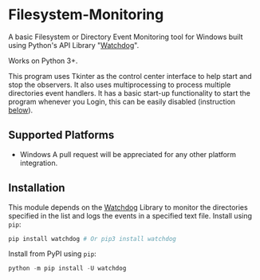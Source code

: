 # Filesystem-Monitoring
A basic Filesystem or Directory Event Monitoring tool for Windows built using Python's API Library "[Watchdog](https://github.com/gorakhargosh/watchdog)".

Works on Python 3+.

This program uses Tkinter as the control center interface to help start and stop the observers. It also uses multiprocessing to process multiple directories event handlers. It has a basic start-up functionality to start the program whenever you Login, this can be easily disabled (instruction [below](https://github.com/Chefcury1/Filesystem-Monitoring#disable-startup-functionality)). 


## Supported Platforms
- Windows
A pull request will be appreciated for any other platform integration.

## Installation

This module depends on the [Watchdog](https://github.com/gorakhargosh/watchdog) Library to monitor the directories specified in the list and logs the events in a specified text file. 
Install using `pip`:

```Python
pip install watchdog # Or pip3 install watchdog
```

Install from PyPI using `pip`:

```Python
python -m pip install -U watchdog
```





